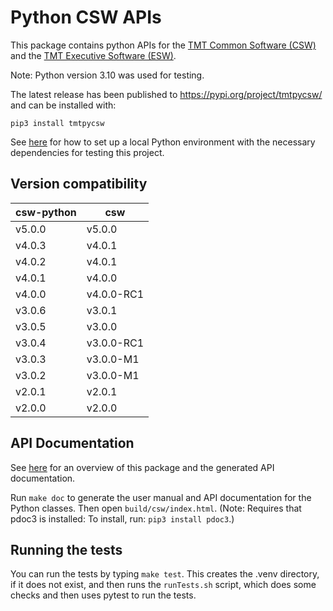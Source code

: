 # Python CSW APIs

This package contains python APIs for the [TMT Common Software (CSW)](https://github.com/tmtsoftware/csw)
and the [TMT Executive Software (ESW)](https://tmtsoftware.github.io/esw/). 

Note: Python version 3.10 was used for testing.

The latest release has been published to https://pypi.org/project/tmtpycsw/ and can be installed with:

    pip3 install tmtpycsw

See [here](https://packaging.python.org/guides/installing-using-pip-and-virtual-environments/)
for how to set up a local Python environment with the necessary dependencies for testing
this project.

## Version compatibility

| csw-python | csw    |
|------------|--------|
| v5.0.0     | v5.0.0 |
| v4.0.3     | v4.0.1 |
| v4.0.2     | v4.0.1 |
| v4.0.1     | v4.0.0 |
| v4.0.0     | v4.0.0-RC1 |
| v3.0.6     | v3.0.1 |
| v3.0.5     | v3.0.0 |
| v3.0.4     | v3.0.0-RC1 |
| v3.0.3     | v3.0.0-M1 |
| v3.0.2     | v3.0.0-M1 |
| v2.0.1     | v2.0.1 |
| v2.0.0     | v2.0.0 |


## API Documentation

See [here](https://tmtsoftware.github.io/csw-python/index.html) for an overview of this package and the 
generated API documentation.

Run `make doc` to generate the user manual and API documentation for the Python classes. 
Then open `build/csw/index.html`. 
(Note: Requires that pdoc3 is installed: To install, run: `pip3 install pdoc3`.)

## Running the tests

You can run the tests by typing `make test`.
This creates the .venv directory, if it does not exist, and then runs the `runTests.sh` script,
which does some checks and then uses pytest to run the tests.
